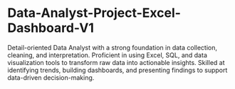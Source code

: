 # Data-Analyst-Project-Excel-Dashboard-V1
Detail-oriented Data Analyst with a strong foundation in data collection, cleaning, and interpretation. Proficient in using Excel, SQL, and data visualization tools to transform raw data into actionable insights. Skilled at identifying trends, building dashboards, and presenting findings to support data-driven decision-making.
